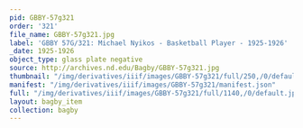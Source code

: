```yaml
---
pid: GBBY-57g321
order: '321'
file_name: GBBY-57g321.jpg
label: 'GBBY 57G/321: Michael Nyikos - Basketball Player - 1925-1926'
_date: 1925-1926
object_type: glass plate negative
source: http://archives.nd.edu/Bagby/GBBY-57g321.jpg
thumbnail: "/img/derivatives/iiif/images/GBBY-57g321/full/250,/0/default.jpg"
manifest: "/img/derivatives/iiif/images/GBBY-57g321/manifest.json"
full: "/img/derivatives/iiif/images/GBBY-57g321/full/1140,/0/default.jpg"
layout: bagby_item
collection: bagby
---
```

